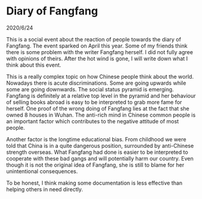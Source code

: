 # Diary of Fangfang
2020/6/24

This is a social event about the reaction of people towards the diary of Fangfang.
The event sparked on April this year. Some of my friends think there is some
problem with the writer Fangfang herself. I did not fully agree with opinions of theirs.
After the hot wind is gone, I will write down what I think about this event.

This is a really complex topic on how Chinese people think about the world.
Nowadays there is acute discriminations. Some are going upwards while some are going downwards.
The social status pyramid is emerging. Fangfang is definitely at a relative top level in the pyramid and her behaviour of selling books abroad is easy to be interpreted to grab more fame for herself. One proof of the wrong doing of Fangfang lies at the fact that she owned 8 houses in Wuhan. The anti-rich mind in Chinese common people is an important factor which contributes to the negative attitude of most people.

Another factor is the longtime educational bias. From childhood we were told that China is in a quite dangerous position, surrounded by anti-Chinese strength overseas. What Fangfang had done is easier to be interpreted to cooperate with these bad gangs and will potentially harm our country. Even though it is not the original idea of Fangfang, she is still to blame for her
unintentional consequences.

To be honest, I think making some documentation is less effective than helping others in need directly. 